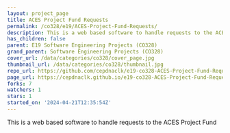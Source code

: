 ```yaml
---
layout: project_page
title: ACES Project Fund Requests
permalink: /co328/e19/ACES-Project-Fund-Requests/
description: This is a web based software to handle requests to the ACES Project Fund
has_children: false
parent: E19 Software Engineering Projects (CO328)
grand_parent: Software Engineering Projects (CO328)
cover_url: /data/categories/co328/cover_page.jpg
thumbnail_url: /data/categories/co328/thumbnail.jpg
repo_url: https://github.com/cepdnaclk/e19-co328-ACES-Project-Fund-Requests
page_url: https://cepdnaclk.github.io/e19-co328-ACES-Project-Fund-Requests
forks: 7
watchers: 1
stars: 1
started_on: '2024-04-21T12:35:54Z'
---
```


This is a web based software to handle requests to the ACES Project Fund